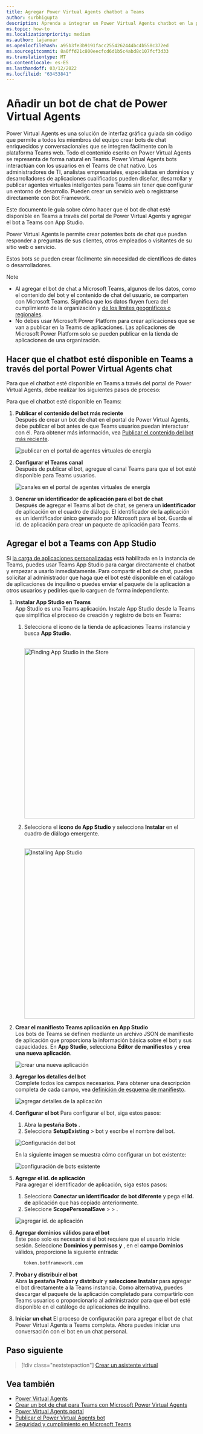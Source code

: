 ```yaml
---
title: Agregar Power Virtual Agents chatbot a Teams
author: surbhigupta
description: Aprenda a integrar un Power Virtual Agents chatbot en la plataforma Teams para crear bots de chat conversacionales e integrarlo con Teams
ms.topic: how-to
ms.localizationpriority: medium
ms.author: lajanuar
ms.openlocfilehash: a95b3fe3b9191facc2554262444bc4b558c372ed
ms.sourcegitcommit: 8a0ffd21c800eecfcd6d1b5c4abd8c107fcf3d33
ms.translationtype: MT
ms.contentlocale: es-ES
ms.lasthandoff: 03/12/2022
ms.locfileid: "63453841"
---
```

# <a name="add-power-virtual-agents-chatbot"></a>Añadir un bot de chat de Power Virtual Agents

Power Virtual Agents es una solución de interfaz gráfica guiada sin código que permite a todos los miembros del equipo crear bots de chat enriquecidos y conversacionales que se integren fácilmente con la plataforma Teams web. Todo el contenido escrito en Power Virtual Agents se representa de forma natural en Teams. Power Virtual Agents bots interactúan con los usuarios en el Teams de chat nativo. Los administradores de TI, analistas empresariales, especialistas en dominios y desarrolladores de aplicaciones cualificados pueden diseñar, desarrollar y publicar agentes virtuales inteligentes para Teams sin tener que configurar un entorno de desarrollo. Pueden crear un servicio web o registrarse directamente con Bot Framework.

Este documento le guía sobre cómo hacer que el bot de chat esté disponible en Teams a través del portal de Power Virtual Agents y agregar el bot a Teams con App Studio.

Power Virtual Agents le permite crear potentes bots de chat que puedan responder a preguntas de sus clientes, otros empleados o visitantes de su sitio web o servicio.

Estos bots se pueden crear fácilmente sin necesidad de científicos de datos o desarrolladores.

> [!NOTE]
> * Al agregar el bot de chat a Microsoft Teams, algunos de los datos, como el contenido del bot y el contenido de chat del usuario, se comparten con Microsoft Teams. Significa que los datos fluyen fuera del cumplimiento de la organización y [de los límites geográficos o regionales](/power-virtual-agents/data-location). <br/>
> * No debes usar Microsoft Power Platform para crear aplicaciones que se van a publicar en la Teams de aplicaciones. Las aplicaciones de Microsoft Power Platform solo se pueden publicar en la tienda de aplicaciones de una organización.

## <a name="make-your-chatbot-available-in-teams-through-the-power-virtual-agents-portal"></a>Hacer que el chatbot esté disponible en Teams a través del portal Power Virtual Agents chat

Para que el chatbot esté disponible en Teams a través del portal de Power Virtual Agents, debe realizar los siguientes pasos de proceso:

Para que el chatbot esté disponible en Teams:

1. **Publicar el contenido del bot más reciente**  
Después de crear un bot de chat en el portal de Power Virtual Agents, debe publicar el bot antes de que Teams usuarios puedan interactuar con él. Para obtener más información, vea [Publicar el contenido del bot más reciente](/power-virtual-agents/publication-fundamentals-publish-channels#publish-the-latest-bot-content).

   ![publicar en el portal de agentes virtuales de energía](../../assets/images/pva-publish.png)

1. **Configurar el Teams canal**  
Después de publicar el bot, agregue el canal Teams para que el bot esté disponible para Teams usuarios.

   ![canales en el portal de agentes virtuales de energía](../../assets/images/pva-channels.png)

1. **Generar un identificador de aplicación para el bot de chat**  
Después de agregar el Teams al bot de chat, se genera un **identificador** de aplicación en el cuadro de diálogo. El identificador de la aplicación es un identificador único generado por Microsoft para el bot. Guarda el id. de aplicación para crear un paquete de aplicación para Teams.

## <a name="add-your-bot-to-teams-using-app-studio"></a>Agregar el bot a Teams con App Studio

Si [la carga de aplicaciones personalizadas](/microsoftteams/admin-settings) está habilitada en la instancia de Teams, puedes usar Teams App Studio para cargar directamente el chatbot y empezar a usarlo inmediatamente. Para compartir el bot de chat, puedes solicitar al administrador que haga que el bot esté disponible en el catálogo de aplicaciones de inquilino o puedes enviar el paquete de la aplicación a otros usuarios y pedirles que lo carguen de forma independiente.

1. **Instalar App Studio en Teams**  
App Studio es una Teams aplicación. Instale App Studio desde la Teams que simplifica el proceso de creación y registro de bots en Teams:

   1. Selecciona el icono de la tienda de aplicaciones Teams instancia y busca **App Studio**.

      &emsp;&emsp; <img  width="450px" alt="Finding App Studio in the Store" src="../../assets/images/get-started/app-studio-store.png"/>

   1. Selecciona el **icono de App Studio** y selecciona **Instalar** en el cuadro de diálogo emergente.

      &emsp;&emsp; <img  width="450px" alt="Installing App Studio" src="../../assets/images/get-started/app-studio-install.png"/>

1. **Crear el manifiesto Teams aplicación en App Studio**  
Los bots de Teams se definen mediante un archivo JSON de manifiesto de aplicación que proporciona la información básica sobre el bot y sus capacidades. En **App Studio**, selecciona **Editor de manifiestos** y **crea una nueva aplicación**.

    ![crear una nueva aplicación](../../assets/images/get-started/create-new-app.png)

1. **Agregar los detalles del bot**  
Complete todos los campos necesarios. Para obtener una descripción completa de cada campo, vea [definición de esquema de manifiesto](../../resources/schema/manifest-schema.md).

    ![agregar detalles de la aplicación](../../assets/images/get-started/add-app-details.png)

1. **Configurar el bot** Para configurar el bot, siga estos pasos:
     1. Abra la **pestaña Bots** .
     1. Selecciona **SetupExisting**  >  bot y escribe el nombre del bot.

   ![Configuración del bot](../../assets/images/get-started/bot-set-up.png)

   En la siguiente imagen se muestra cómo configurar un bot existente:

   ![configuración de bots existente](../../assets/images/get-started/existing-bot-set-up.png)

1. **Agregar el id. de aplicación**  
Para agregar el identificador de aplicación, siga estos pasos:  
    1. Selecciona **Conectar un identificador de bot diferente** y pega el **Id. de** aplicación que has copiado anteriormente.
    1. Seleccione **ScopePersonalSave** >  > .

    ![agregar id. de aplicación](../../assets/images/get-started/add-app-id.png)

1. **Agregar dominios válidos para el bot**  
Este paso solo es necesario si el bot requiere que el usuario inicie sesión. Seleccione **Dominios y permisos y** , en el **campo Dominios** válidos, proporcione la siguiente entrada:

    ```bash
       token.botframework.com
    ```

1. **Probar y distribuir el bot**  
Abra **la pestaña Probar y distribuir** y **seleccione Instalar** para agregar el bot directamente a la Teams instancia. Como alternativa, puedes descargar el paquete de la aplicación completado para compartirlo con Teams usuarios o proporcionarlo al administrador para que el bot esté disponible en el catálogo de aplicaciones de inquilino.

1. **Iniciar un chat** El proceso de configuración para agregar el bot de chat Power Virtual Agents a Teams completa. Ahora puedes iniciar una conversación con el bot en un chat personal.

## <a name="next-step"></a>Paso siguiente

> [!div class="nextstepaction"]
> [Crear un asistente virtual](~/samples/virtual-assistant.md)

## <a name="see-also"></a>Vea también

* [Power Virtual Agents](/power-virtual-agents/fundamentals-what-is-power-virtual-agents)  
* [Crear un bot de chat para Teams con Microsoft Power Virtual Agents](../bot-features.md#bots-with-power-virtual-agents)
* [Power Virtual Agents portal](https://powervirtualagents.microsoft.com)
* [Publicar el Power Virtual Agents bot](/power-virtual-agents/publication-fundamentals-publish-channels)
* [Seguridad y cumplimiento en Microsoft Teams](/MicrosoftTeams/security-compliance-overview)
